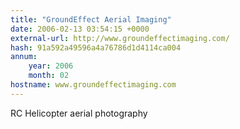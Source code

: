 ```yaml
---
title: "GroundEffect Aerial Imaging"
date: 2006-02-13 03:54:15 +0000
external-url: http://www.groundeffectimaging.com/
hash: 91a592a49596a4a76786d1d4114ca004
annum:
    year: 2006
    month: 02
hostname: www.groundeffectimaging.com
---
```


RC Helicopter aerial photography
